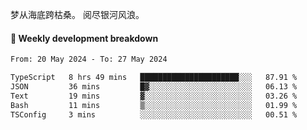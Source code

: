 梦从海底跨枯桑。
阅尽银河风浪。


#### 📝 Weekly development breakdown

<!--START_SECTION:waka-->

```txt
From: 20 May 2024 - To: 27 May 2024

TypeScript   8 hrs 49 mins   ██████████████████████░░░   87.91 %
JSON         36 mins         █▓░░░░░░░░░░░░░░░░░░░░░░░   06.13 %
Text         19 mins         ▓░░░░░░░░░░░░░░░░░░░░░░░░   03.26 %
Bash         11 mins         ▒░░░░░░░░░░░░░░░░░░░░░░░░   01.99 %
TSConfig     3 mins          ░░░░░░░░░░░░░░░░░░░░░░░░░   00.51 %
```

<!--END_SECTION:waka-->



